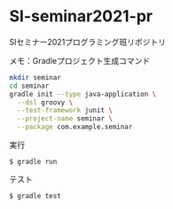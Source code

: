 # SI-seminar2021-pr
SIセミナー2021プログラミング班リポジトリ

メモ：Gradleプロジェクト生成コマンド
```sh
mkdir seminar
cd seminar
gradle init --type java-application \
  --dsl groovy \
  --test-framework junit \
  --project-name seminar \
  --package com.example.seminar
```

実行
```
$ gradle run
```

テスト
```
$ gradle test
```
